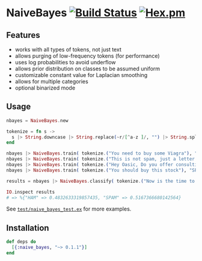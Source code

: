 # NaiveBayes [![Build Status](https://travis-ci.org/ashleyw/naive_bayes.svg?branch=master)](https://travis-ci.org/ashleyw/naive_bayes) [![Hex.pm](https://img.shields.io/hexpm/v/naive_bayes.svg?maxAge=2592000)](https://hex.pm/packages/naive_bayes)

## Features

- works with all types of tokens, not just text
- allows purging of low-frequency tokens (for performance)
- uses log probabilities to avoid underflow
- allows prior distribution on classes to be assumed uniform
- customizable constant value for Laplacian smoothing
- allows for multiple categories
- optional binarized mode

## Usage

```elixir
nbayes = NaiveBayes.new

tokenize = fn s ->
  s |> String.downcase |> String.replace(~r/[^a-z ]/, "") |> String.split(~r/\s+/)
end

nbayes |> NaiveBayes.train( tokenize.("You need to buy some Viagra"), "SPAM" )
nbayes |> NaiveBayes.train( tokenize.("This is not spam, just a letter to Bob."), "HAM" )
nbayes |> NaiveBayes.train( tokenize.("Hey Oasic, Do you offer consulting?"), "HAM" )
nbayes |> NaiveBayes.train( tokenize.("You should buy this stock"), "SPAM" )

results = nbayes |> NaiveBayes.classify( tokenize.("Now is the time to buy Viagra cheaply and discreetly") )

IO.inspect results
# => %{"HAM" => 0.4832633319857435, "SPAM" => 0.5167366680142564}
```

See [`test/naive_bayes_test.ex`](https://github.com/ashleyw/naive_bayes/blob/master/test/naive_bayes_test.exs) for more examples.

## Installation

```elixir
def deps do
  [{:naive_bayes, "~> 0.1.1"}]
end
```
